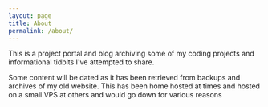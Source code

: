 ```yaml
---
layout: page
title: About
permalink: /about/
---
```


This is a project portal and blog archiving some of my coding projects and informational tidbits I've attempted to share.

Some content will be dated as it has been retrieved from backups and archives of my old website.
This has been home hosted at times and hosted on a small VPS at others and would go down for various reasons
